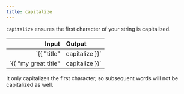 ```yaml
---
title: capitalize
---
```


`capitalize` ensures the first character of your string is capitalized.

| Input                                 | Output           |
|--------------------------------------:|:-----------------|
| `{{ "title" | capitalize }}`          | "Title"          |
| `{{ "my great title" | capitalize }}` | "My great title" |

It only capitalizes the first character, so subsequent words will not be capitalized as well.
